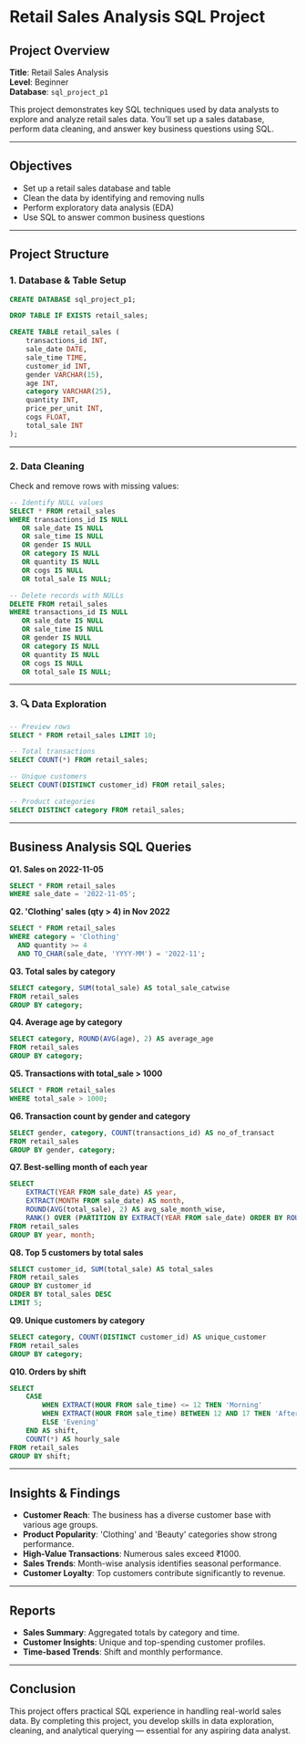 # Retail Sales Analysis SQL Project

## Project Overview

**Title**: Retail Sales Analysis  
**Level**: Beginner  
**Database**: `sql_project_p1`

This project demonstrates key SQL techniques used by data analysts to explore and analyze retail sales data. You’ll set up a sales database, perform data cleaning, and answer key business questions using SQL.

---

## Objectives

- Set up a retail sales database and table
- Clean the data by identifying and removing nulls
- Perform exploratory data analysis (EDA)
- Use SQL to answer common business questions

---

## Project Structure

### 1. Database & Table Setup

```sql
CREATE DATABASE sql_project_p1;

DROP TABLE IF EXISTS retail_sales;

CREATE TABLE retail_sales (
    transactions_id INT,
    sale_date DATE,
    sale_time TIME,
    customer_id INT,
    gender VARCHAR(15),
    age INT,
    category VARCHAR(25),
    quantity INT,
    price_per_unit INT,
    cogs FLOAT,
    total_sale INT
);
```

---

### 2. Data Cleaning

Check and remove rows with missing values:
```sql
-- Identify NULL values
SELECT * FROM retail_sales
WHERE transactions_id IS NULL
   OR sale_date IS NULL
   OR sale_time IS NULL
   OR gender IS NULL
   OR category IS NULL
   OR quantity IS NULL
   OR cogs IS NULL
   OR total_sale IS NULL;

-- Delete records with NULLs
DELETE FROM retail_sales
WHERE transactions_id IS NULL
   OR sale_date IS NULL
   OR sale_time IS NULL
   OR gender IS NULL
   OR category IS NULL
   OR quantity IS NULL
   OR cogs IS NULL
   OR total_sale IS NULL;
```

---

### 3. 🔍 Data Exploration

```sql
-- Preview rows
SELECT * FROM retail_sales LIMIT 10;

-- Total transactions
SELECT COUNT(*) FROM retail_sales;

-- Unique customers
SELECT COUNT(DISTINCT customer_id) FROM retail_sales;

-- Product categories
SELECT DISTINCT category FROM retail_sales;
```

---

##  Business Analysis SQL Queries

**Q1. Sales on 2022-11-05**
```sql
SELECT * FROM retail_sales
WHERE sale_date = '2022-11-05';
```

**Q2. 'Clothing' sales (qty > 4) in Nov 2022**
```sql
SELECT * FROM retail_sales
WHERE category = 'Clothing'
  AND quantity >= 4
  AND TO_CHAR(sale_date, 'YYYY-MM') = '2022-11';
```

**Q3. Total sales by category**
```sql
SELECT category, SUM(total_sale) AS total_sale_catwise
FROM retail_sales
GROUP BY category;
```

**Q4. Average age by category**
```sql
SELECT category, ROUND(AVG(age), 2) AS average_age
FROM retail_sales
GROUP BY category;
```

**Q5. Transactions with total_sale > 1000**
```sql
SELECT * FROM retail_sales
WHERE total_sale > 1000;
```

**Q6. Transaction count by gender and category**
```sql
SELECT gender, category, COUNT(transactions_id) AS no_of_transact
FROM retail_sales
GROUP BY gender, category;
```

**Q7. Best-selling month of each year**
```sql
SELECT
    EXTRACT(YEAR FROM sale_date) AS year,
    EXTRACT(MONTH FROM sale_date) AS month,
    ROUND(AVG(total_sale), 2) AS avg_sale_month_wise,
    RANK() OVER (PARTITION BY EXTRACT(YEAR FROM sale_date) ORDER BY ROUND(AVG(total_sale), 2) DESC) AS rank
FROM retail_sales
GROUP BY year, month;
```

**Q8. Top 5 customers by total sales**
```sql
SELECT customer_id, SUM(total_sale) AS total_sales
FROM retail_sales
GROUP BY customer_id
ORDER BY total_sales DESC
LIMIT 5;
```

**Q9. Unique customers by category**
```sql
SELECT category, COUNT(DISTINCT customer_id) AS unique_customer
FROM retail_sales
GROUP BY category;
```

**Q10. Orders by shift**
```sql
SELECT 
    CASE 
        WHEN EXTRACT(HOUR FROM sale_time) <= 12 THEN 'Morning'
        WHEN EXTRACT(HOUR FROM sale_time) BETWEEN 12 AND 17 THEN 'Afternoon'
        ELSE 'Evening'
    END AS shift,
    COUNT(*) AS hourly_sale
FROM retail_sales
GROUP BY shift;
```

---

##  Insights & Findings

- **Customer Reach**: The business has a diverse customer base with various age groups.
- **Product Popularity**: 'Clothing' and 'Beauty' categories show strong performance.
- **High-Value Transactions**: Numerous sales exceed ₹1000.
- **Sales Trends**: Month-wise analysis identifies seasonal performance.
- **Customer Loyalty**: Top customers contribute significantly to revenue.

---

## Reports

- **Sales Summary**: Aggregated totals by category and time.
- **Customer Insights**: Unique and top-spending customer profiles.
- **Time-based Trends**: Shift and monthly performance.

---

## Conclusion

This project offers practical SQL experience in handling real-world sales data. By completing this project, you develop skills in data exploration, cleaning, and analytical querying — essential for any aspiring data analyst.

